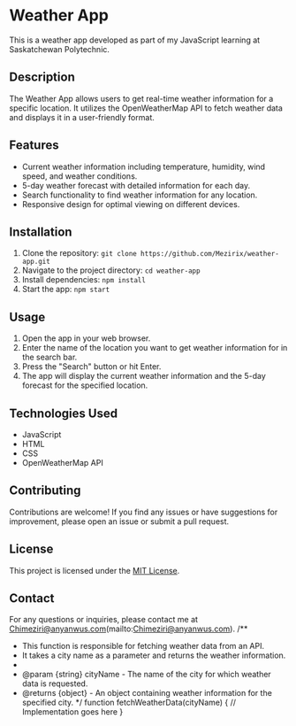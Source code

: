 # Weather App

This is a weather app developed as part of my JavaScript learning at Saskatchewan Polytechnic.

## Description

The Weather App allows users to get real-time weather information for a specific location. It utilizes the OpenWeatherMap API to fetch weather data and displays it in a user-friendly format.

## Features

- Current weather information including temperature, humidity, wind speed, and weather conditions.
- 5-day weather forecast with detailed information for each day.
- Search functionality to find weather information for any location.
- Responsive design for optimal viewing on different devices.

## Installation

1. Clone the repository: `git clone https://github.com/Mezirix/weather-app.git`
2. Navigate to the project directory: `cd weather-app`
3. Install dependencies: `npm install`
4. Start the app: `npm start`

## Usage

1. Open the app in your web browser.
2. Enter the name of the location you want to get weather information for in the search bar.
3. Press the "Search" button or hit Enter.
4. The app will display the current weather information and the 5-day forecast for the specified location.

## Technologies Used

- JavaScript
- HTML
- CSS
- OpenWeatherMap API

## Contributing

Contributions are welcome! If you find any issues or have suggestions for improvement, please open an issue or submit a pull request.

## License

This project is licensed under the [MIT License](LICENSE).

## Contact

For any questions or inquiries, please contact me at Chimeziri@anyanwus.com(mailto:Chimeziri@anyanwus.com).
/**
 * This function is responsible for fetching weather data from an API.
 * It takes a city name as a parameter and returns the weather information.
 *
 * @param {string} cityName - The name of the city for which weather data is requested.
 * @returns {object} - An object containing weather information for the specified city.
 */
function fetchWeatherData(cityName) {
    // Implementation goes here
}
